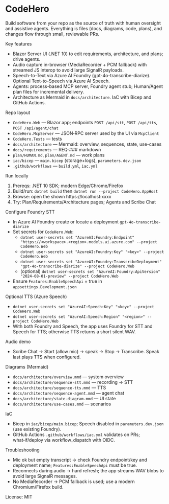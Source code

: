 # CodeHero

Build software from your repo as the source of truth with human oversight and assistive agents. Everything is files (docs, diagrams, code, plans), and changes flow through small, reviewable PRs.

Key features
- Blazor Server UI (.NET 10) to edit requirements, architecture, and plans; drive agents.
- Audio capture in-browser (MediaRecorder + PCM fallback) with streamed JS interop to avoid large SignalR payloads.
- Speech-to-Text via Azure AI Foundry (gpt-4o-transcribe-diarize). Optional Text-to-Speech via Azure AI Speech.
- Agents: process-based MCP server, Foundry agent stub; Human/Agent plan files for incremental delivery.
- Architecture as Mermaid in `docs/architecture`. IaC with Bicep and GitHub Actions.

Repo layout
- `CodeHero.Web` — Blazor app; endpoints `POST /api/stt`, `POST /api/tts`, `POST /api/agent/chat`
- `CodeHero.McpServer` — JSON‑RPC server used by the UI via `McpClient`
- `CodeHero.Tests` — tests
- `docs/architecture` — Mermaid: overview, sequences, state, use-cases
- `docs/requirements` — REQ‑### markdown
- `plan/HUMAN.md`, `plan/AGENT.md` — work plans
- `iac/bicep` — `main.bicep` (storage+logs), `parameters.dev.json`
- `.github/workflows` — `build.yml`, `iac.yml`

Run locally
1) Prereqs: .NET 10 SDK; modern Edge/Chrome/Firefox
2) Build/run: `dotnet build` then `dotnet run --project CodeHero.AppHost`
3) Browse: open the shown https://localhost:xxxx
4) Try: Plan/Requirements/Architecture pages; Agents and Scribe Chat

Configure Foundry STT
- In Azure AI Foundry create or locate a deployment `gpt-4o-transcribe-diarize`
- Set secrets for `CodeHero.Web`:
  - `dotnet user-secrets set "AzureAI:Foundry:Endpoint" "https://<workspace>.<region>.models.ai.azure.com" --project CodeHero.Web`
  - `dotnet user-secrets set "AzureAI:Foundry:Key" "<key>" --project CodeHero.Web`
  - `dotnet user-secrets set "AzureAI:Foundry:TranscribeDeployment" "gpt-4o-transcribe-diarize" --project CodeHero.Web`
  - (optional) `dotnet user-secrets set "AzureAI:Foundry:ApiVersion" "2024-08-01-preview" --project CodeHero.Web`
- Ensure `Features:EnableSpeechApi` = true in `appsettings.Development.json`

Optional TTS (Azure Speech)
- `dotnet user-secrets set "AzureAI:Speech:Key" "<key>" --project CodeHero.Web`
- `dotnet user-secrets set "AzureAI:Speech:Region" "<region>" --project CodeHero.Web`
- With both Foundry and Speech, the app uses Foundry for STT and Speech for TTS; otherwise TTS returns a short silent WAV.

Audio demo
- Scribe Chat → Start (allow mic) → speak → Stop → Transcribe. Speak last plays TTS when configured.

Diagrams (Mermaid)
- `docs/architecture/overview.mmd` — system overview
- `docs/architecture/sequence-stt.mmd` — recording → STT
- `docs/architecture/sequence-tts.mmd` — TTS
- `docs/architecture/sequence-agent.mmd` — agent chat
- `docs/architecture/state-diagram.mmd` — UI state
- `docs/architecture/use-cases.mmd` — scenarios

IaC
- Bicep in `iac/bicep/main.bicep`; Speech disabled in `parameters.dev.json` (use existing Foundry).
- GitHub Actions `.github/workflows/iac.yml` validates on PRs; what‑if/deploy via workflow_dispatch with OIDC.

Troubleshooting
- Mic ok but empty transcript → check Foundry endpoint/key and deployment name; `Features:EnableSpeechApi` must be true.
- Reconnects during audio → hard refresh; the app streams WAV blobs to avoid large SignalR messages.
- No MediaRecorder → PCM fallback is used; use a modern Chromium/Firefox build.

License: MIT
